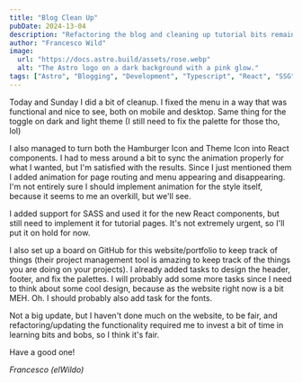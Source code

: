 ```yaml
---
title: "Blog Clean Up"
pubDate: 2024-13-04
description: "Refactoring the blog and cleaning up tutorial bits remaining"
author: "Francesco Wild"
image:
  url: "https://docs.astro.build/assets/rose.webp"
  alt: "The Astro logo on a dark background with a pink glow."
tags: ["Astro", "Blogging", "Development", "Typescript", "React", "SSG"]
---
```


Today and Sunday I did a bit of cleanup.
I fixed the menu in a way that was functional and nice to see, both on mobile and desktop.
Same thing for the toggle on dark and light theme (I still need to fix the palette for those tho, lol)

I also managed to turn both the Hamburger Icon and Theme Icon into React components.
I had to mess around a bit to sync the animation properly for what I wanted, but I'm satisfied with the results.
Since I just mentioned them I added animation for page routing and menu appearing and disappearing.
I'm not entirely sure I should implement animation for the style itself, because it seems to me an overkill, but we'll see.

I added support for SASS and used it for the new React components, but still need to implement it for tutorial pages.
It's not extremely urgent, so I'll put it on hold for now.

I also set up a board on GitHub for this website/portfolio to keep track of things
(their project management tool is amazing to keep track of the things you are doing on your projects).
I already added tasks to design the header, footer, and fix the palettes.
I will probably add some more tasks since I need to think about some cool design, because as the website right now is a bit MEH.
Oh. I should probably also add task for the fonts.

Not a big update, but I haven't done much on the website, to be fair, and refactoring/updating the functionality
required me to invest a bit of time in learning bits and bobs, so I think it's fair.

Have a good one!

_Francesco (elWildo)_
